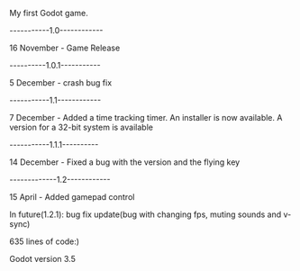 My first Godot game.

-----------1.0------------

16 November - Game Release

----------1.0.1-----------

5 December - crash bug fix

-----------1.1------------

7 December - Added a time tracking timer. An installer is now available. A version for a 32-bit system is available 

-----------1.1.1---------- 

14 December - Fixed a bug with the version and the flying key 

-------------1.2------------ 

15 April - Added gamepad control

In future(1.2.1): bug fix update(bug with changing fps, muting sounds and v-sync)

635 lines of code:)

Godot version 3.5
